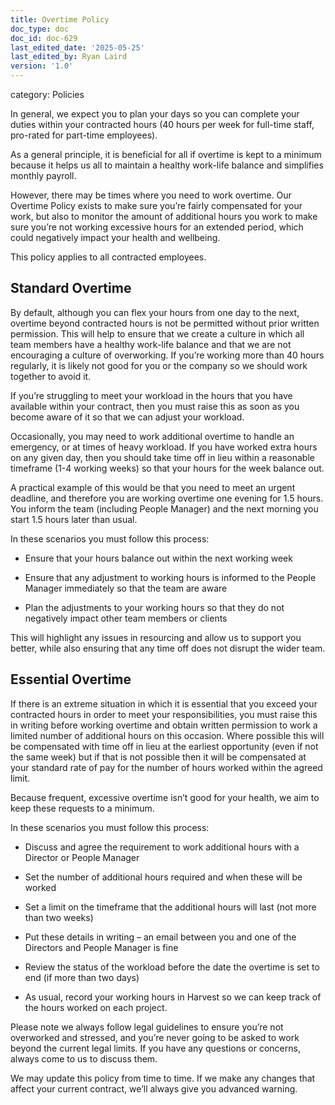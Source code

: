 ```yaml
---
title: Overtime Policy
doc_type: doc
doc_id: doc-629
last_edited_date: '2025-05-25'
last_edited_by: Ryan Laird
version: '1.0'
---
```


category: Policies

In general, we expect you to plan your days so you can complete your duties within your contracted hours (40 hours per week for full-time staff, pro-rated for part-time employees).

As a general principle, it is beneficial for all if overtime is kept to a minimum because it helps us all to maintain a healthy work-life balance and simplifies monthly payroll.

However, there may be times where you need to work overtime. Our Overtime Policy exists to make sure you’re fairly compensated for your work, but also to monitor the amount of additional hours you work to make sure you’re not working excessive hours for an extended period, which could negatively impact your health and wellbeing.

This policy applies to all contracted employees.

## Standard Overtime

By default, although you can flex your hours from one day to the next, overtime beyond contracted hours is not be permitted without prior written permission. This will help to ensure that we create a culture in which all team members have a healthy work-life balance and that we are not encouraging a culture of overworking. If you’re working more than 40 hours regularly, it is likely not good for you or the company so we should work together to avoid it.

If you’re struggling to meet your workload in the hours that you have available within your contract, then you must raise this as soon as you become aware of it so that we can adjust your workload.

Occasionally, you may need to work additional overtime to handle an emergency, or at times of heavy workload. If you have worked extra hours on any given day, then you should take time off in lieu within a reasonable timeframe (1-4 working weeks) so that your hours for the week balance out.

A practical example of this would be that you need to meet an urgent deadline, and therefore you are working overtime one evening for 1.5 hours. You inform the team (including People Manager) and the next morning you start 1.5 hours later than usual.

In these scenarios you must follow this process:

- Ensure that your hours balance out within the next working week

- Ensure that any adjustment to working hours is informed to the People Manager immediately so that the team are aware

- Plan the adjustments to your working hours so that they do not negatively impact other team members or clients

This will highlight any issues in resourcing and allow us to support you better, while also ensuring that any time off does not disrupt the wider team.

## Essential Overtime

If there is an extreme situation in which it is essential that you exceed your contracted hours in order to meet your responsibilities, you must raise this in writing before working overtime and obtain written permission to work a limited number of additional hours on this occasion. Where possible this will be compensated with time off in lieu at the earliest opportunity (even if not the same week) but if that is not possible then it will be compensated at your standard rate of pay for the number of hours worked within the agreed limit.

Because frequent, excessive overtime isn’t good for your health, we aim to keep these requests to a minimum.

In these scenarios you must follow this process:

- Discuss and agree the requirement to work additional hours with a Director or People Manager

- Set the number of additional hours required and when these will be worked

- Set a limit on the timeframe that the additional hours will last (not more than two weeks)

- Put these details in writing – an email between you and one of the Directors and People Manager is fine

- Review the status of the workload before the date the overtime is set to end (if more than two days)

- As usual, record your working hours in Harvest so we can keep track of the hours worked on each project.

Please note we always follow legal guidelines to ensure you’re not overworked and stressed, and you’re never going to be asked to work beyond the current legal limits. If you have any questions or concerns, always come to us to discuss them.

We may update this policy from time to time. If we make any changes that affect your current contract, we’ll always give you advanced warning.
